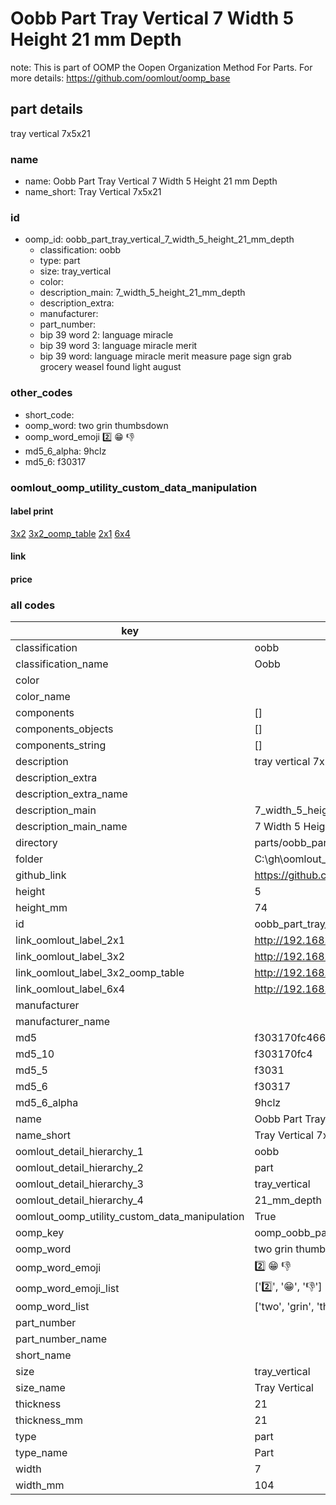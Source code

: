 # Oobb Part Tray Vertical 7 Width 5 Height 21 mm Depth  

note: This is part of OOMP the Oopen Organization Method For Parts. For more details: https://github.com/oomlout/oomp_base

##  part details
  



tray vertical 7x5x21



### name
* name: Oobb Part Tray Vertical 7 Width 5 Height 21 mm Depth
* name_short: Tray Vertical 7x5x21 
### id
* oomp_id: oobb_part_tray_vertical_7_width_5_height_21_mm_depth
  * classification: oobb
  * type: part
  * size: tray_vertical
  * color: 
  * description_main: 7_width_5_height_21_mm_depth
  * description_extra: 
  * manufacturer: 
  * part_number: 
  * bip 39 word 2: language miracle
  * bip 39 word 3: language miracle merit
  * bip 39 word: language miracle merit measure page sign grab grocery weasel found light august

### other_codes
* short_code: 
* oomp_word: two grin thumbsdown
* oomp_word_emoji :two: :grin: :thumbsdown:
* md5_6_alpha: 9hclz
* md5_6: f30317






### oomlout_oomp_utility_custom_data_manipulation
#### label print
[3x2](http://192.168.1.245:1112/?label=oomp%209hclz)
[3x2_oomp_table](http://192.168.1.108:1112/?label=oomp%209hclz)
[2x1](http://192.168.1.242:1112/?label=oomp%209hclz)
[6x4](http://192.168.1.55:1112/?label=oomp%209hclz)    

#### link

                              

#### price







### all codes 
| key | value |  
| --- | --- |  
| classification | oobb |  
| classification_name | Oobb |  
| color |  |  
| color_name |  |  
| components | [] |  
| components_objects | [] |  
| components_string | [] |  
| description | tray vertical 7x5x21 |  
| description_extra |  |  
| description_extra_name |  |  
| description_main | 7_width_5_height_21_mm_depth |  
| description_main_name | 7 Width 5 Height 21 mm Depth |  
| directory | parts/oobb_part_tray_vertical_7_width_5_height_21_mm_depth |  
| folder | C:\gh\oomlout_oobb_version_4_generated_parts\parts\oobb_part_tray_vertical_7_width_5_height_21_mm_depth |  
| github_link | https://github.com/oomlout/oomlout_oomp_part_src/tree/main/parts/oobb_part_tray_vertical_7_width_5_height_21_mm_depth |  
| height | 5 |  
| height_mm | 74 |  
| id | oobb_part_tray_vertical_7_width_5_height_21_mm_depth |  
| link_oomlout_label_2x1 | http://192.168.1.242:1112/?label=oomp%209hclz |  
| link_oomlout_label_3x2 | http://192.168.1.245:1112/?label=oomp%209hclz |  
| link_oomlout_label_3x2_oomp_table | http://192.168.1.108:1112/?label=oomp%209hclz |  
| link_oomlout_label_6x4 | http://192.168.1.55:1112/?label=oomp%209hclz |  
| manufacturer |  |  
| manufacturer_name |  |  
| md5 | f303170fc466ccab214f789f17235be7 |  
| md5_10 | f303170fc4 |  
| md5_5 | f3031 |  
| md5_6 | f30317 |  
| md5_6_alpha | 9hclz |  
| name | Oobb Part Tray Vertical 7 Width 5 Height 21 mm Depth |  
| name_short | Tray Vertical 7x5x21  |  
| oomlout_detail_hierarchy_1 | oobb |  
| oomlout_detail_hierarchy_2 | part |  
| oomlout_detail_hierarchy_3 | tray_vertical |  
| oomlout_detail_hierarchy_4 | 21_mm_depth |  
| oomlout_oomp_utility_custom_data_manipulation | True |  
| oomp_key | oomp_oobb_part_tray_vertical_7_width_5_height_21_mm_depth |  
| oomp_word | two grin thumbsdown |  
| oomp_word_emoji | :two: :grin: :thumbsdown: |  
| oomp_word_emoji_list | [':two:', ':grin:', ':thumbsdown:'] |  
| oomp_word_list | ['two', 'grin', 'thumbsdown'] |  
| part_number |  |  
| part_number_name |  |  
| short_name |  |  
| size | tray_vertical |  
| size_name | Tray Vertical |  
| thickness | 21 |  
| thickness_mm | 21 |  
| type | part |  
| type_name | Part |  
| width | 7 |  
| width_mm | 104 |  
